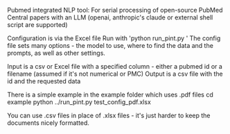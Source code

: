 Pubmed integrated NLP tool:  For serial processing of open-source PubMed Central papers with an LLM (openai, anthropic's claude or external shell script are supported)

Configuration is via the Excel file
Run with 'python run_pint.py <config file>'
The config file sets many options - the model to use, where to find the data and the prompts, as well as other settings.

Input is a csv or Excel file with a specified column - either a pubmed id or a filename (assumed if it's not numerical or PMC)
Output is a csv file with the id and the requested data 

There is a simple example in the example folder which uses .pdf files
cd example
python ../run_pint.py test_config_pdf.xlsx


You can use .csv files in place of .xlsx files - it's just harder to keep the documents nicely formatted.



